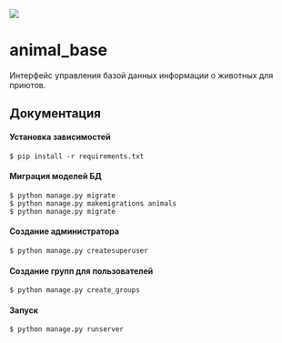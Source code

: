 ![](https://img.shields.io/static/v1?label=Python&message=3.7&color=blue)
# animal_base
Интерфейс управления базой данных информации о животных для приютов.

## Документация

#### Установка зависимостей
    $ pip install -r requirements.txt
#### Миграция моделей БД    
    $ python manage.py migrate
    $ python manage.py makemigrations animals
    $ python manage.py migrate
#### Создание администратора
    $ python manage.py createsuperuser
#### Создание групп для пользователей
    $ python manage.py create_groups
#### Запуск
    $ python manage.py runserver
